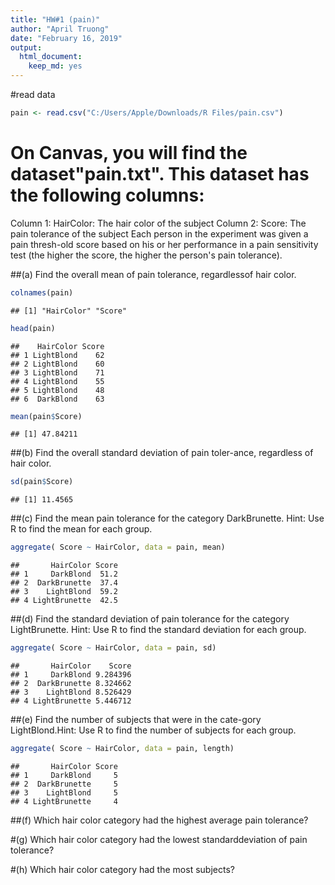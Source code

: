 ```yaml
---
title: "HW#1 (pain)"
author: "April Truong"
date: "February 16, 2019"
output: 
  html_document: 
    keep_md: yes
---
```




#read data

```r
pain <- read.csv("C:/Users/Apple/Downloads/R Files/pain.csv")
```

# On Canvas, you will find the dataset"pain.txt". This  dataset has the following columns:
Column 1:  HairColor:  The hair color of the subject
Column 2:  Score:  The pain tolerance of the subject
Each person in the experiment was given a pain thresh-old score based on his or her performance in a pain sensitivity test (the higher the score, the higher the person's pain tolerance).

##(a)  Find the overall mean of pain tolerance, regardlessof hair color.

```r
colnames(pain)
```

```
## [1] "HairColor" "Score"
```

```r
head(pain)
```

```
##    HairColor Score
## 1 LightBlond    62
## 2 LightBlond    60
## 3 LightBlond    71
## 4 LightBlond    55
## 5 LightBlond    48
## 6  DarkBlond    63
```

```r
mean(pain$Score)
```

```
## [1] 47.84211
```

##(b)  Find  the  overall  standard  deviation  of  pain  toler-ance, regardless of hair color.

```r
sd(pain$Score)
```

```
## [1] 11.4565
```

##(c)  Find the mean pain tolerance for the category DarkBrunette. Hint: Use R to find the mean for each group.  

```r
aggregate( Score ~ HairColor, data = pain, mean)
```

```
##       HairColor Score
## 1     DarkBlond  51.2
## 2  DarkBrunette  37.4
## 3    LightBlond  59.2
## 4 LightBrunette  42.5
```

##(d)  Find the  standard deviation of pain tolerance for the category LightBrunette. Hint: Use R to find the standard deviation for each group.  

```r
aggregate( Score ~ HairColor, data = pain, sd)
```

```
##       HairColor    Score
## 1     DarkBlond 9.284396
## 2  DarkBrunette 8.324662
## 3    LightBlond 8.526429
## 4 LightBrunette 5.446712
```

##(e)  Find the number of subjects that were in the cate-gory LightBlond.Hint:  Use R to find the number of subjects for each group.  

```r
aggregate( Score ~ HairColor, data = pain, length)
```

```
##       HairColor Score
## 1     DarkBlond     5
## 2  DarkBrunette     5
## 3    LightBlond     5
## 4 LightBrunette     4
```

##(f)  Which hair color category had the highest average pain tolerance?  


#(g)  Which hair color category had the lowest standarddeviation of pain tolerance?  


#(h)  Which hair color category had the most subjects?


